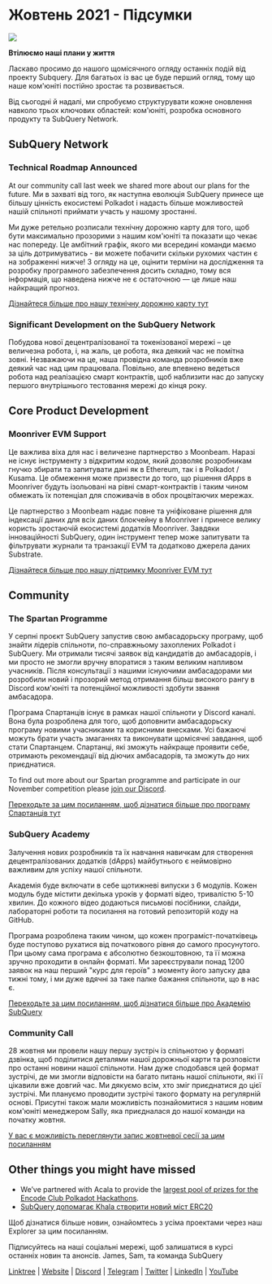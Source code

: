 # Жовтень 2021 - Підсумки

![](https://miro.medium.com/max/1400/1*Yf3LOc6onAZ-XRQLPyxAmQ.png)

**Втілюємо наші плани у життя**

Ласкаво просимо до нашого щомісячного огляду останніх подій від проекту Subquery. Для багатьох із вас це буде перший огляд, тому що наше ком'юніті постійно зростає та розвивається.

Від сьогодні й надалі, ми спробуємо структурувати кожне оновлення навколо трьох ключових областей: ком'юніті, розробка основного продукту та SubQuery Network.

## SubQuery Network

### Technical Roadmap Announced

At our community call last week we shared more about our plans for the future. Ми в захваті від того, як наступна еволюція SubQuery принесе ще більшу цінність екосистемі Polkadot і надасть більше можливостей нашій спільноті приймати участь у нашому зростанні.

Ми дуже ретельно розписали технічну дорожню карту для того, щоб бути максимально прозорими з нашим ком'юніті та показати що чекає нас попереду. Це амбітний графік, якого ми всередині команди маємо за ціль дотримуватись - ви можете побачити скільки рухомих частин є на зображенні нижче! З огляду на це, оцінити терміни на дослідження та розробку програмного забезпечення досить складно, тому вся інформація, що наведена нижче не є остаточною — це лише наш найкращий прогноз.

[Дізнайтеся більше про нашу технічну дорожню карту тут](../blogs/20211029-roadmap-october.md)

### Significant Development on the SubQuery Network

Побудова нової децентралізованої та токенізованої мережі – це величезна робота, і, на жаль, це робота, яка деякий час не помітна зовні. Незважаючи на це, наша провідна команда розробників вже деякий час над цим працювала. Повільно, але впевнено ведеться робота над реалізацією смарт контрактів, щоб наблизити нас до запуску першого внутрішнього тестовання мережі до кінця року.

## Core Product Development

### Moonriver EVM Support

Це важлива віха для нас і величезне партнерство з Moonbeam. Наразі не існує інструменту з відкритим кодом, який дозволяє розробникам гнучко збирати та запитувати дані як в Ethereum, так і в Polkadot / Kusama. Це обмеження може призвести до того, що рішення dApps в Moonriver будуть ізольовані на рівні смарт-контрактів і таким чином обмежать їх потенціал для споживачів в обох процвітаючих мережах.

Це партнерство з Moonbeam надає повне та уніфіковане рішення для індексації даних для всіх даних блокчейну в Moonriver і принесе велику користь зростаючій екосистемі додатків Moonriver. Завдяки інноваційності SubQuery, один інструмент тепер може запитувати та фільтрувати журнали та транзакції EVM та додатково джерела даних Substrate.

[Дізнайтеся більше про нашу підтримку Moonriver EVM тут](../customer_announcements/20211028-moonbeam-evm.md)

## Community

### The Spartan Programme

У серпні проєкт SubQuery запустив свою амбасадорьску програму, щоб знайти лідерів спільноти, по-справжньому захоплених Polkadot і SubQuery. Ми отримали тисячі заявок від кандидатів до амбасадорів, і ми просто не змогли вручну впоратися з таким великим напливом учасників. Після консультації з нашими існуючими амбасадорами ми розробили новий і прозорий метод отримання більш високого рангу в Discord ком'юніті та потенційної можливості здобути звання амбасадора.

Програма Спартанцiв існує в рамках нашої спільноти у Discord каналі. Вона була розроблена для того, щоб доповнити амбасадорьску програму новими учасниками та корисними внесками. Усі бажаючі можуть брати участь змаганнях та виконувати щомісячні завдання, щоб стати Спартанцем. Спартанці, які зможуть найкраще проявити себе, отримають рекомендації від дiючих амбасадорів, та зможуть до них приєднатися.

To find out more about our Spartan programme and participate in our November competition please [join our Discord](https://discord.com/invite/subquery).

[Переходьте за цим посиланням, щоб дізнатися більше про програму Спартанцiв тут](../blogs/20211101-spartan-programme.md)

### SubQuery Academy

Залучення нових розробників та їх навчання навичкам для створення децентралізованих додаткiв (dApps) майбутнього є неймовірно важливим для успіху нашої спільноти.

Академія буде включати в себе щотижневі випуски з 6 модулів. Кожен модуль буде містити декілька уроків у форматі відео, тривалістю 5-10 хвилин. До кожного відео додаються письмові посібники, слайди, лабораторні роботи та посилання на готовий репозиторій коду на GitHub.

Програма розроблена таким чином, що кожен програміст-початківець буде поступово рухатися від початкового рівня до самого просунутого. При цьому сама програма є абсолютно безкоштовною, та її можна зручно проходити в онлайн форматi. Ми зареєстрували понад 1200 заявок на наш перший "курс для героїв" з моменту його запуску два тижні тому, і ми дуже вдячні за таке палке бажання спільноти, що в нас є.

[Переходьте за цим посиланням, щоб дізнатися бiльше про Академію SubQuery](../blogs/20211018-subquery-launches-the-subquery-academy.md)

### Community Call

28 жовтня ми провели нашу першу зустріч із спільнотою у форматі дзвінка, щоб поділитися деталями нашої дорожньої карти та розповісти про останні новини нашої спільноти. Нам дуже сподобався цей формат зустрічі, де ми змогли відповісти на багато питань нашої спільноти, які її цікавили вже довгий час. Ми дякуємо всім, хто зміг приєднатися до цієї зустрічі. Ми плануємо проводити зустрічі такого формату на регулярній основі. Присутні також мали можливість познайомитися з нашим новим ком'юніті менеджером Sally, яка приєдналася до нашої команди на початку жовтня.

[У вас є можливість переглянути запис жовтневої сесії за цим посиланням](https://www.crowdcast.io/e/subquery-sessions-october)

## Other things you might have missed

- We’ve partnered with Acala to provide the [largest pool of prizes for the Encode Club Polkadot Hackathons](https://medium.com/encode-club/polkadot-hack-challenges-7cfeba1a4c0e).
- [SubQuery допомагає Khala створити новий міст ERC20](../customer_announcements/20211021-khala.md)

Щоб дізнатися більше новин, ознайомтесь з усіма проектами через наш Explorer за цим посиланням.

Підписуйтесь на наші соціальні мережі, щоб залишатися в курсі останніх новин та анонсів. James, Sam, та команда SubQuery

[Linktree](https://linktr.ee/subquerynetwork) | [Website](https://subquery.network/) | [Discord](https://discord.com/invite/78zg8aBSMG) | [Telegram](https://t.me/subquerynetwork) | [Twitter](https://twitter.com/subquerynetwork) | [LinkedIn](https://www.linkedin.com/company/subquery) | [YouTube](https://www.youtube.com/channel/UCi1a6NUUjegcLHDFLr7CqLw)
